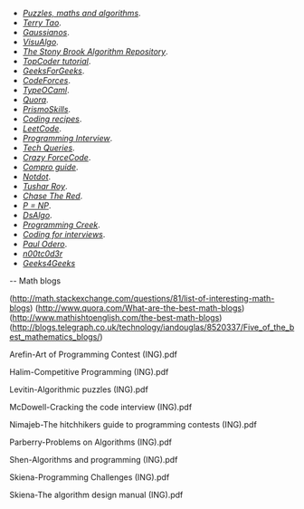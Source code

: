 -    [*Puzzles, maths and algorithms*](http://n1b-algo.blogspot.com/).
-	 [*Terry Tao*](https://terrytao.wordpress.com/).
-    [*Gaussianos*](http://gaussianos.com/).
-    [*VisuAlgo*](http://visualgo.net/).
-    [*The Stony Brook Algorithm Repository*](http://www3.cs.stonybrook.edu/~algorith/).
-    [*TopCoder tutorial*](https://onedrive.live.com/?cid=1c3c3feb57378754&id=1C3C3FEB57378754!405&ithint=folder,.pdf&authkey=!AALFa0lXKccfMjA).
-    [*GeeksForGeeks*](http://www.geeksforgeeks.org/).
-    [*CodeForces*](http://codeforces.com/blog/entry/13529).
-    [*TypeOCaml*](http://typeocaml.com/2015/03/31/pearl-no-3-saddleback-search/).
-    [*Quora*](http://www.quora.com/Algorithms).
-    [*PrismoSkills*](http://prismoskills.appspot.com/).
-    [*Coding recipes*](http://codingrecipies.blogspot.com/).
-    [*LeetCode*](https://leetcode.com/).
-    [*Programming Interview*](https://www.youtube.com/channel/UCVFl5Mypadugb5yEJoE2Vbw).
-    [*Tech Queries*](http://tech-queries.blogspot.com/).
-    [*Crazy ForceCode*](http://www.crazyforcode.com/).
-    [*Compro guide*](http://comproguide.blogspot.com/).
-    [*Notdot*](http://blog.notdot.net/).
-    [*Tushar Roy*](https://www.youtube.com/channel/UCZLJf_R2sWyUtXSKiKlyvAw).
-    [*Chase The Red*](http://chasethered.com/).
-    [*P = NP*](https://rjlipton.wordpress.com/).
-    [*DsAlgo*](http://www.dsalgo.com/2013/02/index.php.html).
-    [*Programming Creek*](http://www.programcreek.com/2012/11/top-10-algorithms-for-coding-interview/).
-    [*Coding for interviews*](http://codingforinterviews.com/practice).
-    [*Paul Odero*](https://paulodero.wordpress.com/).
-    [*n00tc0d3r*](http://n00tc0d3r.blogspot.com/)
-    [*Geeks4Geeks*](http://www.geeksforgeeks.org/fundamentals-of-algorithms/)

-- Math blogs

(http://math.stackexchange.com/questions/81/list-of-interesting-math-blogs)
(http://www.quora.com/What-are-the-best-math-blogs)
(http://www.mathishtoenglish.com/the-best-math-blogs)
(http://blogs.telegraph.co.uk/technology/iandouglas/8520337/Five_of_the_best_mathematics_blogs/)


Arefin-Art of Programming Contest (ING).pdf
Halim-Competitive Programming (ING).pdf
Levitin-Algorithmic puzzles (ING).pdf
McDowell-Cracking the code interview (ING).pdf
Nimajeb-The hitchhikers guide to programming contests (ING).pdf
Parberry-Problems on Algorithms (ING).pdf
Shen-Algorithms and programming (ING).pdf
Skiena-Programming Challenges (ING).pdf
Skiena-The algorithm design manual (ING).pdf
